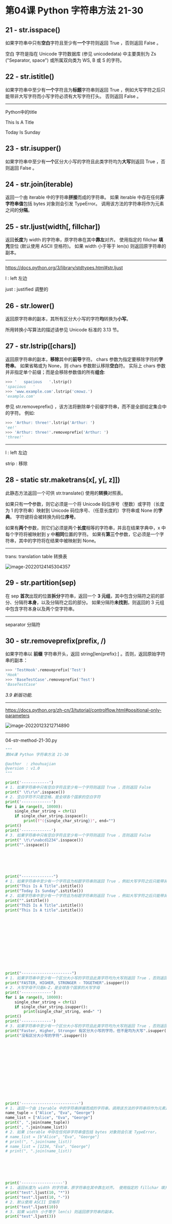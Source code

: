 # 第04课 Python 字符串方法 21-30

## 21 - str.isspace()

如果字符串中只有**空白**字符且至少有**一个**字符则返回 True ，否则返回 False 。

空白 字符是指在 Unicode 字符数据库 (参见 unicodedata) 中主要类别为 Zs ("Separator, space") 或所属双向类为 WS, B 或 S 的字符。

## 22 - str.istitle()

如果字符串中至少有**一个**字符且为**标题**字符串则返回 True ，例如大写字符之后只能带非大写字符而小写字符必须有大写字符打头。 否则返回 False 。

--------

Python中的title

This Is A Title

Today Is Sunday

## 23 - str.isupper()

如果字符串中至少有**一个**区分大小写的字符且此类字符均为**大写**则返回 True ，否则返回 False 。

## 24 - str.join(iterable)

返回一个由 iterable 中的字符串**拼接**而成的字符串。 如果 iterable 中存在任何**非字符串值**包括 bytes 对象则会引发 TypeError。 调用该方法的字符串将作为元素之间的**分隔**。

## 25 - str.ljust(width[, fillchar])

返回**长度**为 width 的字符串，原字符串在其中**靠左**对齐。 使用指定的 fillchar **填充**空位 (默认使用 ASCII 空格符)。 如果 width 小于等于 len(s) 则返回原字符串的副本。

---------------

https://docs.python.org/3/library/stdtypes.html#str.ljust

l : left 左边

just : justified 调整的

## 26 - str.lower()

返回原字符串的副本，其所有区分大小写的字符**均**转换为**小写**。

所用转换小写算法的描述请参见 Unicode 标准的 3.13 节。

## 27 - str.lstrip([chars])

返回原字符串的副本，**移除**其中的**前导**字符。 chars 参数为指定要移除字符的**字符串**。 如果省略或为 None，则 chars 参数默认移除**空白**符。 实际上 chars 参数并非指定单个前缀；而是会移除参数值的所有**组合**:

```python
>>> '   spacious   '.lstrip()
'spacious   '
>>> 'www.example.com'.lstrip('cmowz.')
'example.com'
```

参见 str.removeprefix() ，该方法将删除单个前缀字符串，而不是全部给定集合中的字符。 例如:

```python
>>> 'Arthur: three!'.lstrip('Arthur: ')
'ee!'
>>> 'Arthur: three!'.removeprefix('Arthur: ')
'three!'
```

-------

l : left 左边

strip : 移除

## 28 - static str.maketrans(x[, y[, z]])

此静态方法返回一个可供 str.translate() 使用的**转换**对照表。

如果只有**一个**参数，则它必须是一个将 Unicode 码位序号（整数）或字符（长度为 1 的字符串）映射到 Unicode 码位序号、（任意长度的）字符串或 None 的**字典**。 字符键将会被转换为码位**序号**。

如果有**两个**参数，则它们必须是两个**长度**相等的字符串，并且在结果字典中，x 中每个字符将被映射到 y 中**相同**位置的字符。 如果有**第三个**参数，它必须是一个字符串，其中的字符将在结果中被映射到 None。

-----------------

trans: translation table 转换表

![image-20220124145304357](image/image-20220124145304357.png)

## 29 - str.partition(sep)

在 sep **首次**出现的位置**拆分**字符串，返回一个 **3 元组**，其中包含分隔符之前的部分、分隔符**本身**，以及分隔符之后的部分。 如果分隔符**未找到**，则返回的 3 元组中包含字符本身以及两个空字符串。

------

separator 分隔符

## 30 - str.removeprefix(prefix, /)

如果字符串以 **前缀** 字符串开头，返回 string[len(prefix):] 。否则，返回原始字符串的副本：

```python
>>> 'TestHook'.removeprefix('Test')
'Hook'
>>> 'BaseTestCase'.removeprefix('Test')
'BaseTestCase'
```

*3.9 新版功能.*

--------------------

https://docs.python.org/zh-cn/3/tutorial/controlflow.html#positional-only-parameters

![image-20220123212714890](image/image-20220123212714890.png)

------------

04-str-method-21-30.py

```python
"""
第04课 Python 字符串方法 21-30

@author  : zhouhuajian
@version : v1.0
"""

print('------------')
# 1. 如果字符串中只有空白字符且至少有一个字符则返回 True ，否则返回 False
print(" \t\r\n".isspace())
# 2. 空白字符不只是空格，是全球各个国家的空白字符
print('-------------')
for i in range(0, 10000):
    single_char_string = chr(i)
    if single_char_string.isspace():
        print(f"({single_char_string})", end="")
print()
print('-------------')
# 3. 如果字符串中只有空白字符且至少有一个字符则返回 True ，否则返回 False
print(" \t\r\nabcd1234".isspace())
print("".isspace())






print("--------------")
# 1. 如果字符串中至少有一个字符且为标题字符串则返回 True ，例如大写字符之后只能带非大写字符而小写字符必须有大写字符打头。 否则返回 False 。
print("This Is A Title".istitle())
print("Today Is Sunday".istitle())
# 2. 如果字符串中至少有一个字符且为标题字符串则返回 True ，例如大写字符之后只能带非大写字符而小写字符必须有大写字符打头。 否则返回 False 。
print("".istitle())
print("ThIS Is A Title".istitle())
print("This Is A title".istitle())













print("----------------------")
# 1. 如果字符串中至少有一个区分大小写的字符且此类字符均为大写则返回 True ，否则返回 False 。
print("FASTER, HIGHER, STRONGER - TOGETHER".isupper())
# 2. 大写字母不只是A-Z，是全球各个国家的大写字母
print('-------------')
for i in range(0, 10000):
    single_char_string = chr(i)
    if single_char_string.isupper():
        print(single_char_string, end=" ")
print()
print('-------------')
# 3. 如果字符串中至少有一个区分大小写的字符且此类字符均为大写则返回 True ，否则返回 False 。
print("Faster, Higher, Stronger 有区分大小写的字符，但不是均为大写".isupper())
print("没有区分大小写的字符".isupper())














print('-------------------------')
# 1. 返回一个由 iterable 中的字符串拼接而成的字符串。调用该方法的字符串将作为元素之间的分隔。
name_tuple = ("Alice", "Eva", "George")
name_list = ["Alice", "Eva", "George"]
print(", ".join(name_tuple))
print(", ".join(name_list))
# 2. 如果 iterable 中存在任何非字符串值包括 bytes 对象则会引发 TypeError。
# name_list = [b"Alice", "Eva", "George"]
# print(", ".join(name_list))
# name_list = [1234, "Eva", "George"]
# print(", ".join(name_list))






print('------------------')
# 1. 返回长度为 width 的字符串，原字符串在其中靠左对齐。 使用指定的 fillchar 填充空位 (默认使用 ASCII 空格符)。 如果 width 小于等于 len(s) 则返回原字符串的副本。
print("test".ljust(10, "*"))
print("test".ljust(10, "-"))
# 2. 默认使用 ASCII 空格符
print("test".ljust(10))
# 3. 如果 width 小于等于 len(s) 则返回原字符串的副本。
print("test".ljust(3))














print('-----------------')
# 返回原字符串的副本，其所有区分大小写的字符均转换为小写。
print("Susan has $20, she WANts TO bUY a bOOk.".lower())
# 大写字符不只是A-Z，是全球各个国家的大写字符











print('--------------------')
# 返回原字符串的副本，移除其中的前导字符。 chars 参数为指定要移除字符的字符串。如果省略或为 None，则 chars 参数默认移除空白符。 实际上 chars 参数并非指定单个前缀；而是会移除参数值的所有组合:
print("   \t\r\n  test".lstrip())
print("ccaabbtest".lstrip("abc"))








print('----------------')
# 1. 如果只有一个参数，则它必须是一个将 Unicode 码位序号（整数）或字符（长度为 1 的字符串）映射到 Unicode 码位序号、（任意长度的）字符串或 None 的字典。 字符键将会被转换为码位序号。
# 键需要是Unicode码位序号或单个字符
# 值序号是Unicode码位序号、字符串或None
# "张三，李四，王五" -> "zhang3李四王五"
string = "张三，李四，王五"
translation_table = str.maketrans({
    0x5f20: "zhang",  # 张->zhang
    "三": 0x33,  # 三->3
    "，": None  # ，->
})
print(translation_table)
print(string.translate(translation_table))
# 2. 如果有两个参数，则它们必须是两个长度相等的字符串，并且在结果字典中，x 中每个字符将被映射到 y 中相同位置的字符。
# "张三，李四，王五" -> "张3，李4，王5"
string = "张三，李四，王五"
translation_table = str.maketrans("三四五", "345")
print(translation_table)
print(string.translate(translation_table))
# 3. 如果有第三个参数，它必须是一个字符串，其中的字符将在结果中被映射到 None。
# "张三，李四，王五。" -> "张3李4王5"
string = "张三，李四，王五"
translation_table = str.maketrans("三四五", "345", "，")
print(translation_table)
print(string.translate(translation_table))





print('---------------')
# 1. 在 sep 首次出现的位置拆分字符串，返回一个 3 元组，其中包含分隔符之前的部分、分隔符本身，以及分隔符之后的部分。
print("12:26".partition(":"))
print("12:26:17".partition(":"))
# 2. 如果分隔符未找到，则返回的 3 元组中包含字符本身以及两个空字符串。
print("12:26:17".partition("-"))






print("--------------------")
# 1. 如果字符串以 前缀 字符串开头，返回 string[len(prefix):] 。否则，返回原始字符串的副本：
breaking_news = "Breaking News: A Pie Is Falling From The Sky!"
# 一块馅饼正在从天上掉下来 - 天上掉馅饼
print(breaking_news.removeprefix("Breaking News: "))
print(breaking_news[len("Breaking News: "):])
print(breaking_news[15:])
# 2. 如果字符串以 前缀 字符串开头，返回 string[len(prefix):] 。否则，返回原始字符串的副本：
print(breaking_news.removeprefix("Big News: "))
# 3. / 表示前面的参数只能传位置参数，不能传关键字参数
# print(breaking_news.removeprefix(prefix=Breaking News: "))
# TypeError: str.removeprefix() takes no keyword arguments



```





